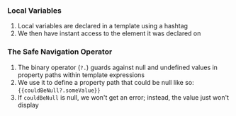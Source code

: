 ### Local Variables
1. Local variables are declared in a template using a hashtag
2. We then have instant access to the element it was declared on

### The Safe Navigation Operator
1. The binary operator (`?.`) guards against null and undefined values in property paths within template expressions
2. We use it to define a property path that could be null like so: `{{couldBeNull?.someValue}}`
3. If `couldBeNull` is null, we won't get an error; instead, the value just won't display
